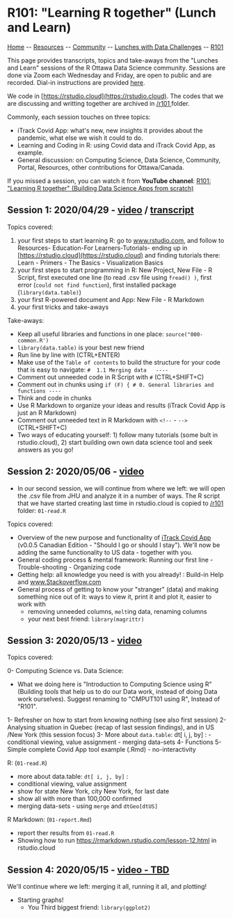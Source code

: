 

# R101: "Learning R together" (Lunch and Learn)

[ Home](https://IVI-M.github.io/R-Ottawa/) --  [ Resources](resources.md) -- 
[ Community](community.md) -- [Lunches with Data Challenges](meetups.md) -- [ R101](101.md)


This page provides transcripts, topics and take-aways from the "Lunches and Learn" sessions of the R Ottawa Data Science community. Sessions are done via Zoom each Wednesday and Friday, are open to public and are recorded. Dial-in instructions are provided [here](https://ivi-m.github.io/R-Ottawa/meetups.html). 

We code in [https://rstudio.cloud](https://rstudio.cloud). The codes that we are discussing and writting together are archived in [/r101 ](https://github.com/IVI-M/R-Ottawa/tree/master/r101) folder.

Commonly, each session touches on three topics:   
- iTrack Covid App: what's new,  new insights  it provides  about the pandemic, what else we wish it could to do.
- Learning and Coding in R: using Covid data and  iTrack Covid App, as example.
- General discussion: on Computing Science,  Data Science, Community, Portal, Resources, other contributions for Ottawa/Canada.

If you missed a session, you can watch it from **YouTube channel**: [R101: "Learning R together" (Building Data Science Apps from scratch)](https://www.youtube.com/playlist?list=PLUogPW3t8g0RFvDGyKo1murnQUaSJxEPl)



## Session 1: 2020/04/29 - [video](https://youtu.be/d_EC39tIWMQ) / [transcript](r101-transcript-01.md)

Topics covered: 

1. your first steps to start learning R:  go to www.rstudio.com,  and follow to Resources- Education-For Learners-Tutorials-   ending up in [https://rstudio.cloud](https://rstudio.cloud) and finding tutorials there: Learn - Primers - The Basics - Visualization Basics
2. your  first steps to start programming in R: New Project, New File - R Script, first executed one line (to read .csv file using `fread() )`, first error (`could not find function`), first installed package (`library(data.table)`)
3. your first R-powered document and App: New File - R Markdown
4. your first tricks and take-aways

Take-aways:

- Keep all useful libraries and functions in one place: `source("000-common.R')`
- `library(data.table)` is your best new friend
- Run line by line with (CTRL+ENTER)
- Make use of the `Table of contents` to build the  structure for your code that is easy to navigate: `#  1.1 Merging data   ----`
- Comment out unneeded code in R Script with `#` (CTRL+SHIFT+C)
- Comment out in chunks using `if (F) { # 0. General libraries and functions ----`
- Think and code in chunks
- Use R Markdown to organize your ideas and results (iTrack Covid App is just an R Markdown)
- Comment out  unneeded text in R Markdown with `<!--` - `-->` (CTRL+SHIFT+C)
- Two ways of educating yourself: 1) follow many tutorials (some bult in rstudio.cloud), 2) start building own own data science tool and seek answers as you go!


## Session 2: 2020/05/06  - [video](https://youtu.be/QSMc-or5DcA) 

- In our second session, we will continue from where we left: we will open the .csv file from JHU and analyze it in a number of ways. The R script that we have started creating last time in rstudio.cloud is copied to [/r101 ](https://github.com/IVI-M/R-Ottawa/tree/master/r101) folder:  `01-read.R`

Topics covered: 

- Overview of the new purpose and functionality of [iTrack Covid App](https://itrack.shinyapps.io/covid) (v0.0.5 Canadian Edition - "Should I go or should I stay"). We'll now be adding the same functionality to US data - together with you.
- General coding process & mental framework: Running our first line - Trouble-shooting - Organizing code  
- Getting help: all knowledge you need is with you  already! : Build-in Help and www.Stackoverflow.com
- General process of getting to know your "stranger" (data) and making something nice out of it: ways to view it, print it and plot it, easier to work with
  - removing unneeded columns, `melt`ing data, renaming columns
  - your next best friend: `library(magrittr)`
  
  
## Session 3: 2020/05/13  - [video](https://youtu.be/ZLHgv4hyUNo ) 

Topics covered:  

0- Computing Science vs. Data Science:    
  - What we doing here is "Introduction to Computing Science using R" (Building *tools* that help us to do our Data work, instead of doing Data work ourselves). Suggest renaming to "CMPUT101 using R",  Instead of "R101".

1- Refresher on how to start from knowing nothing (see also first session) 
2- Analysing situation in Quebec (recap of last session findings), and  in US /New York (this session focus)
3- More about `data.table`: dt[ i, j, by] :
    - conditional viewing, value assignment
    - merging data-sets
4- Functions
5- Simple complete Covid App tool example (.Rmd) - no-interactivity

R: (`01-read.R`)  
- more about data.table: `dt[ i, j, by]` :  
-  conditional viewing, value assignment
  - show for state New York, city New York, for last date
  - show all with more than 100,000 confirmed 
- merging data-sets - using `merge` and `dtGeo[dtUS]`

R Markdown: (`01-report.Rmd`)  
- report ther results from `01-read.R`
- Showing how to run https://rmarkdown.rstudio.com/lesson-12.html in rstudio.cloud 


 
## Session 4: 2020/05/15  - [video - TBD]() 
  
We'll continue where we left: merging it all, running it all, and plotting!  

- Starting graphs!
  - You Third biggest friend: `library(ggplot2)`
  
